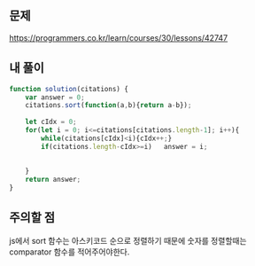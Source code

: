 ## 문제
https://programmers.co.kr/learn/courses/30/lessons/42747  

## 내 풀이  
```javascript
function solution(citations) {
    var answer = 0;
    citations.sort(function(a,b){return a-b});
  
    let cIdx = 0;
    for(let i = 0; i<=citations[citations.length-1]; i++){
        while(citations[cIdx]<i){cIdx++;}
        if(citations.length-cIdx>=i)   answer = i;
        
        
    }
    return answer;
}


```

## 주의할 점  
js에서 sort 함수는 아스키코드 순으로 정렬하기 때문에 숫자를 정렬할때는 comparator 함수를 적어주어야한다.  
